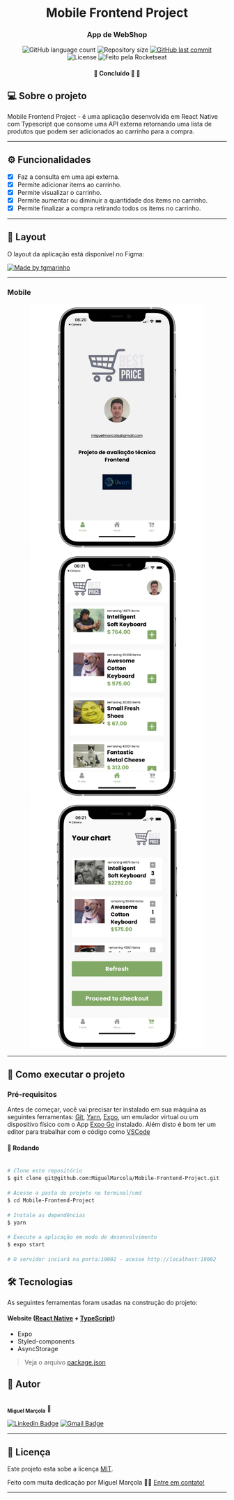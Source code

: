<h1 align="center">
     Mobile Frontend Project

</h1>

<h3 align="center">
    App de WebShop
</h3>

<p align="center">
  <img alt="GitHub language count" src="https://img.shields.io/github/languages/count/MiguelMarcola/Mobile-Frontend-Project?color=%2304D361">

  <img alt="Repository size" src="https://img.shields.io/github/repo-size/MiguelMarcola/Mobile-Frontend-Project">
  
  <a href="https://github.com/MiguelMarcola/Mobile-Frontend-Project/commits/main">
    <img alt="GitHub last commit" src="https://img.shields.io/github/last-commit/MiguelMarcola/Mobile-Frontend-Project">
  </a>
    
   <img alt="License" src="https://img.shields.io/badge/license-MIT-brightgreen">
  
  <img alt="Feito pela Rocketseat" src="https://img.shields.io/badge/feito%20por-Miguel-%237519C1">
  
 
</p>

<h4 align="center">
	🚧   Concluído 🚀 🚧
</h4>

## 💻 Sobre o projeto

Mobile Frontend Project - é uma aplicação desenvolvida em React Native com Typescript que consome uma API externa retornando uma lista de produtos que podem ser adicionados ao carrinho para a compra.

---

## ⚙️ Funcionalidades

- [x] Faz a consulta em uma api externa.
- [x] Permite adicionar items ao carrinho.
- [x] Permite visualizar o carrinho.
- [x] Permite aumentar ou diminuir a quantidade dos items no carrinho.
- [x] Permite finalizar a compra retirando todos os items no carrinho.
---

## 🎨 Layout

O layout da aplicação está disponível no Figma:

<a href="hhttps://www.figma.com/file/i8C3FvNOne6U4MwjYFZD0m/Projeto-Liven?node-id=0%3A1">
  <img alt="Made by tgmarinho" src="https://img.shields.io/badge/Acessar%20Layout%20-Figma-%2304D361">
</a>

---

### Mobile

<p align="center">
  <img alt="Visual" title="#Visual" src="./src/assets/design3.png" width="400px">

  <img alt="Visual" title="#Visual" src="./src/assets/design2.png" width="400px">
  <img alt="Visual" title="#Visual" src="./src/assets/design1.png" width="400px">
</p>

---

## 🚀 Como executar o projeto

### Pré-requisitos

Antes de começar, você vai precisar ter instalado em sua máquina as seguintes ferramentas:
[Git](https://git-scm.com), [Yarn](https://yarnpkg.com/), [Expo](https://expo.dev/), um emulador virtual ou um dispositivo físico com o App [Expo Go](https://expo.dev/client) instalado. 
Além disto é bom ter um editor para trabalhar com o código como [VSCode](https://code.visualstudio.com/)

#### 🎲 Rodando 

```bash

# Clone este repositório
$ git clone git@github.com:MiguelMarcola/Mobile-Frontend-Project.git

# Acesse a pasta do projeto no terminal/cmd
$ cd Mobile-Frontend-Project

# Instale as dependências
$ yarn

# Execute a aplicação em modo de desenvolvimento
$ expo start

# O servidor inciará na porta:19002 - acesse http://localhost:19002

```




## 🛠 Tecnologias

As seguintes ferramentas foram usadas na construção do projeto:

#### **Website**  ([React Native](https://reactnative.dev/)  +  [TypeScript](https://www.typescriptlang.org/))

-   Expo
-   Styled-components
-   AsyncStorage

> Veja o arquivo  [package.json](https://github.com/MiguelMarcola/Mobile-Frontend-Project/blob/main/package.json)

## 🦸 Autor

<img style="border-radius: 50%;" src="https://avatars.githubusercontent.com/u/95949825?s=400&u=71abea02fa5086704e648496f0de845501599ca0&v=4" width="100px;" alt=""/>
 <br />
 <sub><b>Miguel Marçola</b></sub></a> 🚀
 <br />

[![Linkedin Badge](https://img.shields.io/badge/-Miguel-blue?style=flat-square&logo=Linkedin&logoColor=white&link=https://www.linkedin.com/in/miguel-mar%C3%A7ola-28535a151/)](https://www.linkedin.com/in/miguel-mar%C3%A7ola-28535a151/) 
[![Gmail Badge](https://img.shields.io/badge/Miguel%20Mar%C3%A7ola-c14438?style=flat-square&logo=Gmail&logoColor=white&link=mailto:miguelmarcola@gmail.com)](miguelmarcola@gmail.com)

---

## 📝 Licença

Este projeto esta sobe a licença [MIT](./LICENSE).

Feito com muita dedicação por Miguel Marçola 👋🏽 [Entre em contato!](https://www.linkedin.com/in/miguel-mar%C3%A7ola-28535a151/)

---

